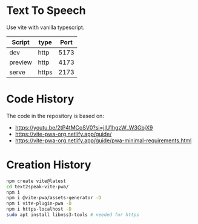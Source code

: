 # Text To Speech

Use vite with vanilla typescript.

| Script  | type  | Port |
| ------- | ----- | ---- |
| dev     | http  | 5173 |
| preview | http  | 4173 |
| serve   | https | 2173 |

# Code History

The code in the repository is based on:

- https://youtu.be/2tP4tMCoSV0?si=jIU1hgzW_W3GbjX9
- https://vite-pwa-org.netlify.app/guide/
- https://vite-pwa-org.netlify.app/guide/pwa-minimal-requirements.html

# Creation History

```bash
npm create vite@latest
cd text2speak-vite-pwa/
npm i
npm i @vite-pwa/assets-generator -D
npm i vite-plugin-pwa -D
npm i https-localhost -D
sudo apt install libnss3-tools # needed for https
```
